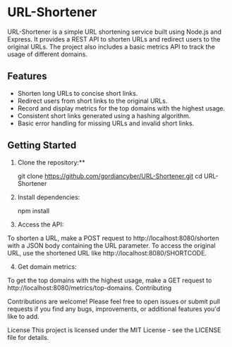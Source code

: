 # URL-Shortener

URL-Shortener is a simple URL shortening service built using Node.js and Express. It provides a REST API to shorten URLs and redirect users to the original URLs. The project also includes a basic metrics API to track the usage of different domains.

## Features

- Shorten long URLs to concise short links.
- Redirect users from short links to the original URLs.
- Record and display metrics for the top domains with the highest usage.
- Consistent short links generated using a hashing algorithm.
- Basic error handling for missing URLs and invalid short links.

## Getting Started

1. Clone the repository:**

   git clone https://github.com/gordiancyber/URL-Shortener.git
   cd URL-Shortener

2.  Install dependencies:
   
     npm install

3. Access the API:

To shorten a URL, make a POST request to http://localhost:8080/shorten with a JSON body containing the URL parameter.
To access the original URL, use the shortened URL like http://localhost:8080/SHORTCODE.

4. Get domain metrics:

To get the top domains with the highest usage, make a GET request to http://localhost:8080/metrics/top-domains.
Contributing

Contributions are welcome! Please feel free to open issues or submit pull requests if you find any bugs, improvements, or additional features you'd like to add.

License
This project is licensed under the MIT License - see the LICENSE file for details.
